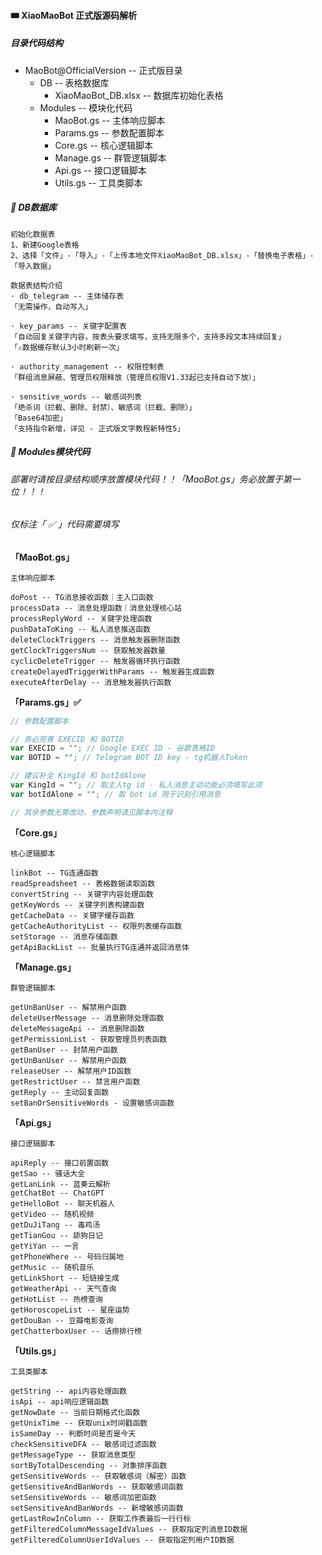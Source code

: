 #### 🎟 XiaoMaoBot 正式版源码解析



##### 目录代码结构

- MaoBot@OfficialVersion -- 正式版目录
  - DB -- 表格数据库
    - XiaoMaoBot_DB.xlsx -- 数据库初始化表格
  - Modules -- 模块化代码
    - MaoBot.gs -- 主体响应脚本
    - Params.gs -- 参数配置脚本
    - Core.gs -- 核心逻辑脚本
    - Manage.gs -- 群管逻辑脚本
    - Api.gs -- 接口逻辑脚本
    - Utils.gs -- 工具类脚本



##### 🌠 DB数据库

```text
初始化数据表
1、新建Google表格
2、选择「文件」-「导入」-「上传本地文件XiaoMaoBot_DB.xlsx」-「替换电子表格」-「导入数据」

数据表结构介绍
· db_telegram -- 主体储存表
「无需操作，自动写入」

· key_params -- 关键字配置表
「自动回复关键字内容，按表头要求填写，支持无限多个，支持多段文本持续回复」
「⚠️数据缓存默认3小时刷新一次」

· authority_management -- 权限控制表
「群组消息屏蔽、管理员权限释放（管理员权限V1.33起已支持自动下放）」

· sensitive_words -- 敏感词列表
「绝杀词（拦截、删除、封禁）、敏感词（拦截、删除）」
「Base64加密」
「支持指令新增，详见 - 正式版文字教程新特性5」
```



##### 🎇 Modules模块代码

###### 部署时请按目录结构顺序放置模块代码！！「MaoBot.gs」务必放置于第一位！！！

###### 仅标注「 ✅ 」代码需要填写



**「MaoBot.gs」**

```text
主体响应脚本

doPost -- TG消息接收函数｜主入口函数
processData -- 消息处理函数｜消息处理核心站
processReplyWord -- 关键字处理函数
pushDataToKing -- 私人消息推送函数
deleteClockTriggers -- 消息触发器删除函数
getClockTriggersNum -- 获取触发器数量
cyclicDeleteTrigger -- 触发器循环执行函数
createDelayedTriggerWithParams -- 触发器生成函数
executeAfterDelay -- 消息触发器执行函数
```



**「Params.gs」✅**

```javascript
// 参数配置脚本

// 务必完善 EXECID 和 BOTID
var EXECID = ""; // Google EXEC ID - 谷歌表格ID
var BOTID = ""; // Telegram BOT ID key - tg机器人Token

// 建议补全 KingId 和 botIdAlone
var KingId = ""; // 取主人tg id - 私人消息主动功能必须填写此项
var botIdAlone = ""; // 取 bot id 用于识别引用消息

// 其余参数无需改动，参数声明请见脚本内注释
```



**「Core.gs」**

```text
核心逻辑脚本

linkBot -- TG连通函数
readSpreadsheet -- 表格数据读取函数
convertString -- 关键字内容处理函数
getKeyWords -- 关键字列表构建函数
getCacheData -- 关键字缓存函数
getCacheAuthorityList -- 权限列表缓存函数
setStorage -- 消息存储函数
getApiBackList -- 批量执行TG连通并返回消息体
```



**「Manage.gs」**

```text
群管逻辑脚本

getUnBanUser -- 解禁用户函数
deleteUserMessage -- 消息删除处理函数
deleteMessageApi -- 消息删除函数
getPermissionList - 获取管理员列表函数
getBanUser -- 封禁用户函数
getUnBanUser -- 解禁用户函数
releaseUser -- 解禁用户ID函数
getRestrictUser -- 禁言用户函数
getReply -- 主动回复函数
setBanOrSensitiveWords - 设置敏感词函数
```



**「Api.gs」**

```text
接口逻辑脚本

apiReply -- 接口前置函数
getSao -- 骚话大全
getLanLink -- 蓝奏云解析
getChatBot -- ChatGPT
getHelloBot -- 聊天机器人
getVideo -- 随机视频
getDuJiTang -- 毒鸡汤
getTianGou -- 舔狗日记
getYiYan -- 一言
getPhoneWhere -- 号码归属地
getMusic -- 随机音乐
getLinkShort -- 短链接生成
getWeatherApi -- 天气查询
getHotList -- 热榜查询
getHoroscopeList -- 星座运势
getDouBan -- 豆瓣电影查询
getChatterboxUser -- 话痨排行榜
```





**「Utils.gs」**

```text
工具类脚本

getString -- api内容处理函数
isApi -- api响应逻辑函数
getNowDate -- 当前日期格式化函数
getUnixTime -- 获取unix时间戳函数
isSameDay -- 判断时间是否是今天
checkSensitiveDFA -- 敏感词过滤函数
getMessageType -- 获取消息类型
sortByTotalDescending -- 对象排序函数
getSensitiveWords -- 获取敏感词（解密）函数
getSensitiveAndBanWords -- 获取敏感词函数
setSensitiveWords -- 敏感词加密函数
setSensitiveAndBanWords -- 新增敏感词函数
getLastRowInColumn -- 获取工作表最后一行行标
getFilteredColumnMessageIdValues -- 获取指定列消息ID数据
getFilteredColumnUserIdValues -- 获取指定列用户ID数据
```

